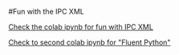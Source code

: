 #Fun with the IPC XML

[Check the colab ipynb for fun with IPC XML](https://github.com/herrkrueger/funwithipcxml/blob/main/ipcbrowser.ipynb)

[Check to second colab ipynb for "Fluent Python"](https://github.com/herrkrueger/funwithipcxml/blob/main/fluentpython.ipynb)
